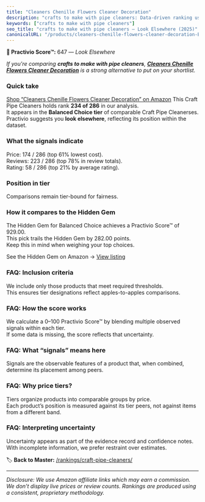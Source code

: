 ```yaml
---
title: "Cleaners Chenille Flowers Cleaner Decoration"
description: "crafts to make with pipe cleaners: Data-driven ranking using the Practivio Score™. Positioned by quality, value, demand, findability, momentum."
keywords: ["crafts to make with pipe cleaners"]
seo_title: "crafts to make with pipe cleaners — Look Elsewhere (2025)"
canonicalURL: "/products/cleaners-chenille-flowers-cleaner-decoration-B0F832VQGP/"
---
```


**🚫 Practivio Score™:** 647 — _Look Elsewhere_


*If you're comparing **crafts to make with pipe cleaners**, **[Cleaners Chenille Flowers Cleaner Decoration](https://www.amazon.com/dp/B0F832VQGP?tag=practivio-20)** is a strong alternative to put on your shortlist.*
### Quick take
[Shop “Cleaners Chenille Flowers Cleaner Decoration” on Amazon](https://www.amazon.com/dp/B0F832VQGP?tag=practivio-20)
This Craft Pipe Cleaners holds rank **234 of 286** in our analysis.  
It appears in the **Balanced Choice tier** of comparable Craft Pipe Cleanerses.  
Practivio suggests you **look elsewhere**, reflecting its position within the dataset.

### What the signals indicate
Price: 174 / 286 (top 61% lowest cost).  
Reviews: 223 / 286 (top 78% in review totals).  
Rating: 58 / 286 (top 21% by average rating).  

### Position in tier
Comparisons remain tier-bound for fairness.

### How it compares to the Hidden Gem
The Hidden Gem for Balanced Choice achieves a Practivio Score™ of 929.00.  
This pick trails the Hidden Gem by 282.00 points.  
Keep this in mind when weighing your top choices.  

See the Hidden Gem on Amazon → [View listing](https://www.amazon.com/dp/B09LYG8WQ9?tag=practivio-20)

### FAQ: Inclusion criteria
We include only those products that meet required thresholds.  
This ensures tier designations reflect apples-to-apples comparisons.

### FAQ: How the score works
We calculate a 0–100 Practivio Score™ by blending multiple observed signals within each tier.  
If some data is missing, the score reflects that uncertainty.

### FAQ: What “signals” means here
Signals are the observable features of a product that, when combined, determine its placement among peers.

### FAQ: Why price tiers?
Tiers organize products into comparable groups by price.  
Each product’s position is measured against its tier peers, not against items from a different band.

### FAQ: Interpreting uncertainty
Uncertainty appears as part of the evidence record and confidence notes.  
With incomplete information, we prefer restraint over estimates.


🏷️ **Back to Master:** [/rankings/craft-pipe-cleaners/](/rankings/craft-pipe-cleaners/)

---
_Disclosure: We use Amazon affiliate links which may earn a commission. We don’t display live prices or review counts. Rankings are produced using a consistent, proprietary methodology._
